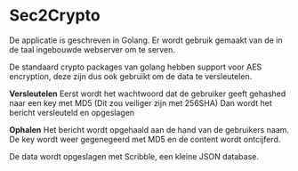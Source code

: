 # Sec2Crypto

De applicatie is geschreven in Golang. Er wordt gebruik gemaakt van de in de taal ingebouwde webserver om te serven. 

De standaard crypto packages van golang hebben support voor AES encryption, deze zijn dus ook gebruikt om de data te versleutelen.

  <b>Versleutelen</b>
  Eerst wordt het wachtwoord dat de gebruiker geeft gehashed naar een key met MD5 (Dit zou veiliger zijn met 256SHA)
  Dan wordt het bericht versleuteld en opgeslagen
  
  <b>Ophalen</b>
  Het bericht wordt opgehaald aan de hand van de gebruikers naam. 
  De key wordt weer gegenegeerd met MD5 en de content wordt ontcijferd.
  
De data wordt opgeslagen met Scribble, een kleine JSON database. 
 
